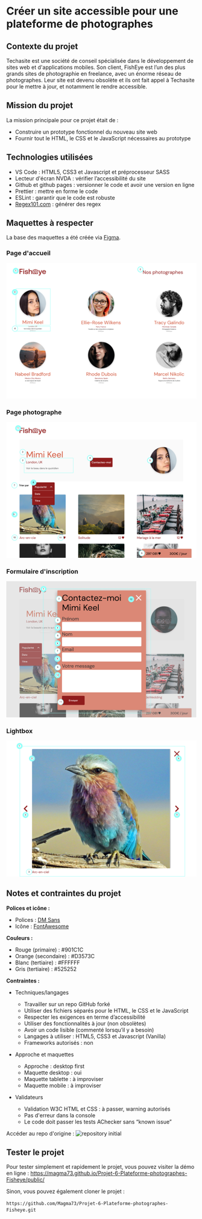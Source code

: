 # Créer un site accessible pour une plateforme de photographes
## Contexte du projet
Techasite est une société de conseil spécialisée dans le développement de sites web et d'applications mobiles.
Son client, FishEye est l’un des plus grands sites de photographie en freelance, avec un énorme réseau de photographes. Leur site est devenu obsolète et ils ont fait appel à Techasite pour le mettre à jour, et notamment le rendre accessible.

## Mission du projet
La mission principale pour ce projet était de :
* Construire un prototype fonctionnel du nouveau site web
* Fournir tout le HTML, le CSS et le JavaScript nécessaires au prototype

## Technologies utilisées
* VS Code : HTML5, CSS3 et Javascript et préprocesseur SASS
* Lecteur d'écran NVDA : vérifier l’accessibilité du site
* Github et github pages : versionner le code et avoir une version en ligne
* Prettier : mettre en forme le code
* ESLint : garantir que le code est robuste
* [Regex101.com](https://regex101.com/) : générer des regex

## Maquettes à respecter
La base des maquettes a été créée via [Figma](https://www.figma.com/file/Q3yNeD7WTK9QHDldg9vaRl/UI-Design-FishEye-FR).

### Page d'accueil
![Maquette Fisheye d'accueil](/public/assets/Maquette_Accueil_Fisheye.png)

### Page photographe
![Maquette Fisheye Page photographe](/public/assets/Maquette_Page_Photographe_Fisheye.png)

### Formulaire d'inscription
![Maquette Fisheye Formulaire](/public/assets/Maquette_Formulaire_Fisheye.png)

### Lightbox
![Maquette Fisheye Lightbox](/public/assets/Maquette_Lightbox_Fisheye.png)


## Notes et contraintes du projet

**Polices et icône :**

* Polices : [DM Sans ](https://fonts.google.com/specimen/DM+Sans?query=dm+sans)
* Icône : [FontAwesome](https://fontawesome.com/)

**Couleurs :**

* Rouge (primaire) : #901C1C
* Orange (secondaire) : #D3573C
* Blanc (tertiaire) : #FFFFFF
* Gris (tertiaire) : #525252


**Contraintes :**

* Techniques/langages
    * Travailler sur un repo GitHub forké
    * Utiliser des fichiers séparés pour le HTML, le CSS et le JavaScript
    * Respecter les exigences en terme d’accessibilité
    * Utiliser des fonctionnalités à jour (non obsolètes)
    * Avoir un code lisible (commenté lorsqu’il y a besoin)
    * Langages à utiliser : HTML5, CSS3 et Javascript (Vanilla)
    * Frameworks autorisés : non

* Approche et maquettes
    * Approche : desktop first
    * Maquette desktop : oui
    * Maquette tablette : à improviser
    * Maquette mobile : à improviser

* Validateurs
    * Validation W3C HTML et CSS : à passer, warning autorisés
    * Pas d'erreur dans la console
    * Le code doit passer les tests AChecker sans “known issue”


Accéder au repo d'origine : ![repository initial](https://github.com/OpenClassrooms-Student-Center/Front-End-Fisheye)


## Tester le projet

Pour tester simplement et rapidement le projet, vous pouvez visiter la démo en ligne : https://magma73.github.io/Projet-6-Plateforme-photographes-Fisheye/public/


Sinon, vous pouvez également cloner le projet :

``https://github.com/Magma73/Projet-6-Plateforme-photographes-Fisheye.git``

